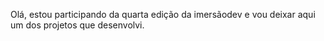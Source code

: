 Olá, estou participando da quarta edição da imersãodev e vou deixar aqui um dos projetos que desenvolvi.